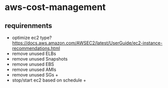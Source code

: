 # aws-cost-management


## requirenments

- optimize ec2 type? https://docs.aws.amazon.com/AWSEC2/latest/UserGuide/ec2-instance-recommendations.html
- remove unused ELBs
- remove unused Snapshots
- remove unused EBS
- remove unused AMIs
- remove unused SGs +
- stop/start ec2 based on schedule +
